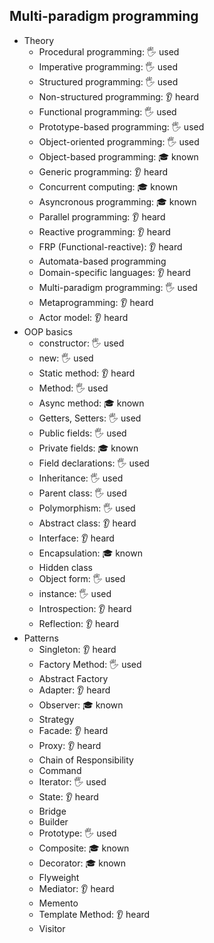 ## Multi-paradigm programming

- Theory
  - Procedural programming: 🖐️ used
  - Imperative programming: 🖐️ used
  - Structured programming: 🖐️ used
  - Non-structured programming: 👂 heard
  - Functional programming: 🖐️ used
  - Prototype-based programming: 🖐️ used
  - Object-oriented programming: 🖐️ used
  - Object-based programming: 🎓 known
  - Generic programming: 👂 heard
  - Concurrent computing: 🎓 known
  - Asyncronous programming: 🎓 known
  - Parallel programming: 👂 heard
  - Reactive programming: 👂 heard
  - FRP (Functional-reactive): 👂 heard
  - Automata-based programming
  - Domain-specific languages: 👂 heard
  - Multi-paradigm programming: 🖐️ used
  - Metaprogramming: 👂 heard
  - Actor model: 👂 heard
- OOP basics
  - constructor: 🖐️ used
  - new: 🖐️ used
  - Static method: 👂 heard
  - Method: 🖐️ used
  - Async method: 🎓 known
  - Getters, Setters: 🖐️ used
  - Public fields: 🖐️ used
  - Private fields: 🎓 known
  - Field declarations: 🖐️ used
  - Inheritance: 🖐️ used
  - Parent class: 🖐️ used
  - Polymorphism: 🖐️ used
  - Abstract class: 👂 heard
  - Interface: 👂 heard
  - Encapsulation: 🎓 known
  - Hidden class
  - Object form: 🖐️ used
  - instance: 🖐️ used
  - Introspection: 👂 heard
  - Reflection: 👂 heard
- Patterns
  - Singleton: 👂 heard
  - Factory Method: 🖐️ used
  - Abstract Factory
  - Adapter: 👂 heard
  - Observer: 🎓 known
  - Strategy
  - Facade: 👂 heard
  - Proxy: 👂 heard
  - Chain of Responsibility
  - Command
  - Iterator: 🖐️ used
  - State: 👂 heard
  - Bridge
  - Builder
  - Prototype: 🖐️ used
  - Composite: 🎓 known
  - Decorator: 🎓 known
  - Flyweight
  - Mediator: 👂 heard
  - Memento
  - Template Method: 👂 heard
  - Visitor
